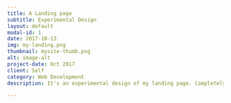 ```yaml
---
title: A Landing page
subtitle: Experimental Design
layout: default
modal-id: 1
date: 2017-10-13
img: my-landing.png
thumbnail: mysite-thumb.png
alt: image-alt
project-date: Oct 2017
client: Self
category: Web Development
description: It's an experimental design of my landing page. Completely static site. Used Javascript an CSS techiques for animation and effects.

---
```

